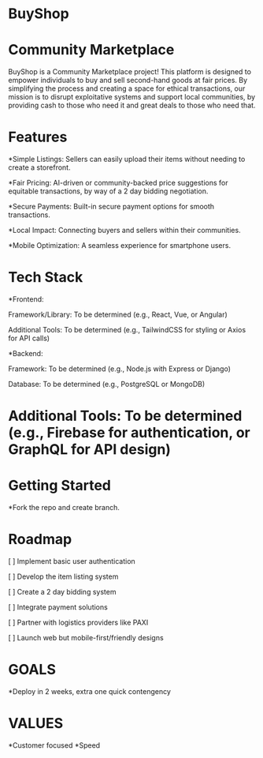 # BuyShop

# Community Marketplace

BuyShop is a Community Marketplace project! This platform is designed to empower individuals to buy and sell second-hand goods at fair prices. By simplifying the process and creating a space for ethical transactions, our mission is to disrupt exploitative systems and support local communities, by providing cash to those who need it and great deals to those who need that.

# Features

*Simple Listings: Sellers can easily upload their items without needing to create a storefront.

*Fair Pricing: AI-driven or community-backed price suggestions for equitable transactions, by way of a 2 day bidding negotiation.

*Secure Payments: Built-in secure payment options for smooth transactions.

*Local Impact: Connecting buyers and sellers within their communities.

*Mobile Optimization: A seamless experience for smartphone users.

# Tech Stack

*Frontend:

Framework/Library: To be determined (e.g., React, Vue, or Angular)

Additional Tools: To be determined (e.g., TailwindCSS for styling or Axios for API calls)

*Backend:

Framework: To be determined (e.g., Node.js with Express or Django)

Database: To be determined (e.g., PostgreSQL or MongoDB)

# Additional Tools: To be determined (e.g., Firebase for authentication, or GraphQL for API design)

# Getting Started

*Fork the repo and create branch.

# Roadmap

[ ] Implement basic user authentication

[ ] Develop the item listing system

[ ] Create a 2 day bidding system

[ ] Integrate payment solutions

[ ] Partner with logistics providers like PAXI

[ ] Launch web but mobile-first/friendly designs

# GOALS

*Deploy in 2 weeks, extra one quick contengency

# VALUES

*Customer focused
*Speed
